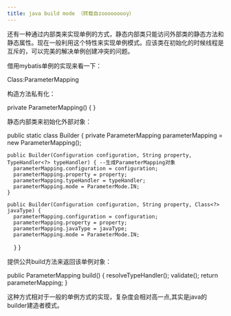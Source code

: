 ```yaml
---
title: java build mode （转载自zooooooooy）
---
```


还有一种通过内部类来实现单例的方式，静态内部类只能访问外部类的静态方法和静态属性。现在一般利用这个特性来实现单例模式。应该类在初始化的时候线程是互斥的，可以完美的解决单例创建冲突的问题。

借用mybatis单例的实现来看一下：

Class:ParameterMapping

构造方法私有化：



private ParameterMapping() {
}

静态内部类来初始化外部对象：

public static class Builder {
    private ParameterMapping parameterMapping = new ParameterMapping();

    public Builder(Configuration configuration, String property, TypeHandler<?> typeHandler) { --生成ParameterMapping对象
      parameterMapping.configuration = configuration;
      parameterMapping.property = property;
      parameterMapping.typeHandler = typeHandler;
      parameterMapping.mode = ParameterMode.IN;
    }

    public Builder(Configuration configuration, String property, Class<?> javaType) {
      parameterMapping.configuration = configuration;
      parameterMapping.property = property;
      parameterMapping.javaType = javaType;
      parameterMapping.mode = ParameterMode.IN;
    }
}

提供公共build方法来返回该单例对象：



public ParameterMapping build() {
      resolveTypeHandler();
      validate();
      return parameterMapping;
}

这种方式相对于一般的单例方式的实现，复杂度会相对高一点,其实是java的builder建造者模式。








